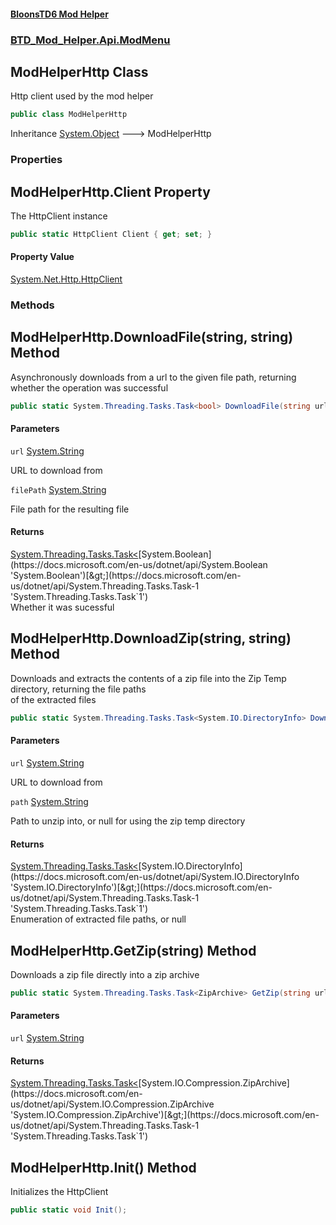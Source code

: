 #### [BloonsTD6 Mod Helper](README.md 'README')
### [BTD_Mod_Helper.Api.ModMenu](README.md#BTD_Mod_Helper.Api.ModMenu 'BTD_Mod_Helper.Api.ModMenu')

## ModHelperHttp Class

Http client used by the mod helper

```csharp
public class ModHelperHttp
```

Inheritance [System.Object](https://docs.microsoft.com/en-us/dotnet/api/System.Object 'System.Object') &#129106; ModHelperHttp
### Properties

<a name='BTD_Mod_Helper.Api.ModMenu.ModHelperHttp.Client'></a>

## ModHelperHttp.Client Property

The HttpClient instance

```csharp
public static HttpClient Client { get; set; }
```

#### Property Value
[System.Net.Http.HttpClient](https://docs.microsoft.com/en-us/dotnet/api/System.Net.Http.HttpClient 'System.Net.Http.HttpClient')
### Methods

<a name='BTD_Mod_Helper.Api.ModMenu.ModHelperHttp.DownloadFile(string,string)'></a>

## ModHelperHttp.DownloadFile(string, string) Method

Asynchronously downloads from a url to the given file path, returning whether the operation was successful

```csharp
public static System.Threading.Tasks.Task<bool> DownloadFile(string url, string filePath);
```
#### Parameters

<a name='BTD_Mod_Helper.Api.ModMenu.ModHelperHttp.DownloadFile(string,string).url'></a>

`url` [System.String](https://docs.microsoft.com/en-us/dotnet/api/System.String 'System.String')

URL to download from

<a name='BTD_Mod_Helper.Api.ModMenu.ModHelperHttp.DownloadFile(string,string).filePath'></a>

`filePath` [System.String](https://docs.microsoft.com/en-us/dotnet/api/System.String 'System.String')

File path for the resulting file

#### Returns
[System.Threading.Tasks.Task&lt;](https://docs.microsoft.com/en-us/dotnet/api/System.Threading.Tasks.Task-1 'System.Threading.Tasks.Task`1')[System.Boolean](https://docs.microsoft.com/en-us/dotnet/api/System.Boolean 'System.Boolean')[&gt;](https://docs.microsoft.com/en-us/dotnet/api/System.Threading.Tasks.Task-1 'System.Threading.Tasks.Task`1')  
Whether it was sucessful

<a name='BTD_Mod_Helper.Api.ModMenu.ModHelperHttp.DownloadZip(string,string)'></a>

## ModHelperHttp.DownloadZip(string, string) Method

Downloads and extracts the contents of a zip file into the Zip Temp directory, returning the file paths  
of the extracted files

```csharp
public static System.Threading.Tasks.Task<System.IO.DirectoryInfo> DownloadZip(string url, string path=null);
```
#### Parameters

<a name='BTD_Mod_Helper.Api.ModMenu.ModHelperHttp.DownloadZip(string,string).url'></a>

`url` [System.String](https://docs.microsoft.com/en-us/dotnet/api/System.String 'System.String')

URL to download from

<a name='BTD_Mod_Helper.Api.ModMenu.ModHelperHttp.DownloadZip(string,string).path'></a>

`path` [System.String](https://docs.microsoft.com/en-us/dotnet/api/System.String 'System.String')

Path to unzip into, or null for using the zip temp directory

#### Returns
[System.Threading.Tasks.Task&lt;](https://docs.microsoft.com/en-us/dotnet/api/System.Threading.Tasks.Task-1 'System.Threading.Tasks.Task`1')[System.IO.DirectoryInfo](https://docs.microsoft.com/en-us/dotnet/api/System.IO.DirectoryInfo 'System.IO.DirectoryInfo')[&gt;](https://docs.microsoft.com/en-us/dotnet/api/System.Threading.Tasks.Task-1 'System.Threading.Tasks.Task`1')  
Enumeration of extracted file paths, or null

<a name='BTD_Mod_Helper.Api.ModMenu.ModHelperHttp.GetZip(string)'></a>

## ModHelperHttp.GetZip(string) Method

Downloads a zip file directly into a zip archive

```csharp
public static System.Threading.Tasks.Task<ZipArchive> GetZip(string url);
```
#### Parameters

<a name='BTD_Mod_Helper.Api.ModMenu.ModHelperHttp.GetZip(string).url'></a>

`url` [System.String](https://docs.microsoft.com/en-us/dotnet/api/System.String 'System.String')

#### Returns
[System.Threading.Tasks.Task&lt;](https://docs.microsoft.com/en-us/dotnet/api/System.Threading.Tasks.Task-1 'System.Threading.Tasks.Task`1')[System.IO.Compression.ZipArchive](https://docs.microsoft.com/en-us/dotnet/api/System.IO.Compression.ZipArchive 'System.IO.Compression.ZipArchive')[&gt;](https://docs.microsoft.com/en-us/dotnet/api/System.Threading.Tasks.Task-1 'System.Threading.Tasks.Task`1')

<a name='BTD_Mod_Helper.Api.ModMenu.ModHelperHttp.Init()'></a>

## ModHelperHttp.Init() Method

Initializes the HttpClient

```csharp
public static void Init();
```